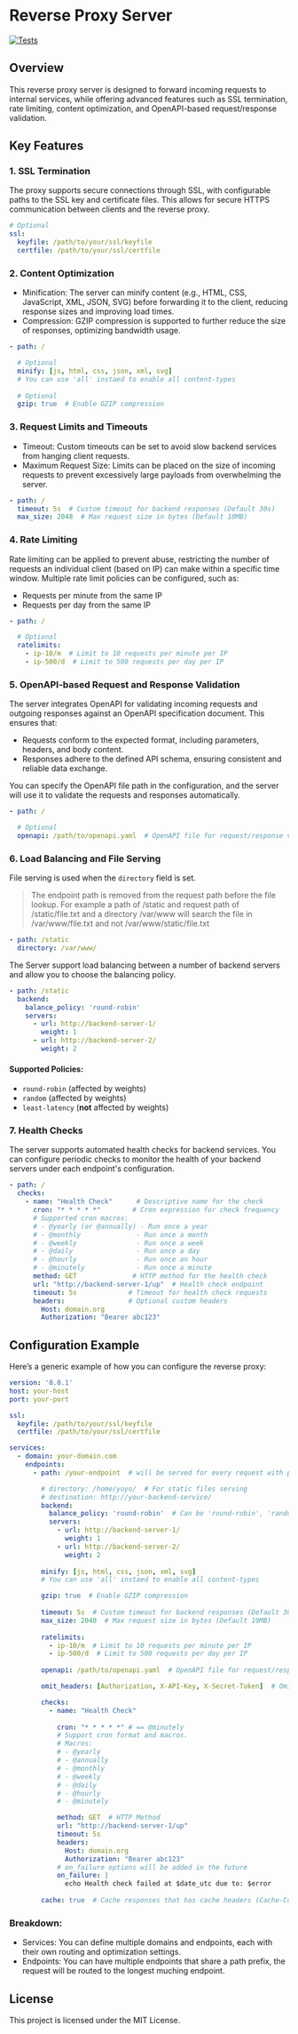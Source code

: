 # Reverse Proxy Server

[![Tests](https://github.com/hvuhsg/gatego/actions/workflows/go-tests.yml/badge.svg?branch=main)](https://github.com/hvuhsg/gatego/actions/workflows/go-tests.yml)

## Overview

This reverse proxy server is designed to forward incoming requests to internal services, while offering advanced features such as SSL termination, rate limiting, content optimization, and OpenAPI-based request/response validation.

## Key Features
### 1. SSL Termination

The proxy supports secure connections through SSL, with configurable paths to the SSL key and certificate files. This allows for secure HTTPS communication between clients and the reverse proxy.

```yaml
# Optional
ssl:
  keyfile: /path/to/your/ssl/keyfile
  certfile: /path/to/your/ssl/certfile
```

### 2. Content Optimization

- Minification: The server can minify content (e.g., HTML, CSS, JavaScript, XML, JSON, SVG) before forwarding it to the client, reducing response sizes and improving load times.
- Compression: GZIP compression is supported to further reduce the size of responses, optimizing bandwidth usage.

```yaml
- path: /

  # Optional
  minify: [js, html, css, json, xml, svg]
  # You can use 'all' instaed to enable all content-types
  
  # Optional
  gzip: true  # Enable GZIP compression
```


### 3. Request Limits and Timeouts

- Timeout: Custom timeouts can be set to avoid slow backend services from hanging client requests.
- Maximum Request Size: Limits can be placed on the size of incoming requests to prevent excessively large payloads from overwhelming the server.

```yaml
- path: /
  timeout: 5s  # Custom timeout for backend responses (Default 30s)
  max_size: 2048  # Max request size in bytes (Default 10MB)
```

### 4. Rate Limiting

Rate limiting can be applied to prevent abuse, restricting the number of requests an individual client (based on IP) can make within a specific time window. Multiple rate limit policies can be configured, such as:
- Requests per minute from the same IP
- Requests per day from the same IP

```yaml
- path: /

  # Optional
  ratelimits:
    - ip-10/m  # Limit to 10 requests per minute per IP
    - ip-500/d  # Limit to 500 requests per day per IP
```

### 5. OpenAPI-based Request and Response Validation

The server integrates OpenAPI for validating incoming requests and outgoing responses against an OpenAPI specification document. This ensures that:

- Requests conform to the expected format, including parameters, headers, and body content.
- Responses adhere to the defined API schema, ensuring consistent and reliable data exchange.

You can specify the OpenAPI file path in the configuration, and the server will use it to validate the requests and responses automatically.

```yaml
- path: /

  # Optional
  openapi: /path/to/openapi.yaml  # OpenAPI file for request/response validation
```

### 6. Load Balancing and File Serving

File serving is used when the `directory` field is set.
> The endpoint path is removed from the request path before the file lookup. For example a path of /static and request path of /static/file.txt and a directory /var/www will search the file in /var/www/file.txt and not /var/www/static/file.txt

```yaml
- path: /static
  directory: /var/www/
```

The Server support load balancing between a number of backend servers and allow you to choose the balancing policy.


```yaml
- path: /static
  backend:
    balance_policy: 'round-robin'
    servers:
      - url: http://backend-server-1/
        weight: 1
      - url: http://backend-server-2/
        weight: 2
```

#### Supported Policies:
- `round-robin` (affected by weights)
- `random` (affected by weights)
- `least-latency` (**not** affected by weights)


### 7. Health Checks

The server supports automated health checks for backend services. You can configure periodic checks to monitor the health of your backend servers under each endpoint's configuration.

```yaml
- path: /
  checks:
    - name: "Health Check"      # Descriptive name for the check
      cron: "* * * * *"        # Cron expression for check frequency
      # Supported cron macros:
      # - @yearly (or @annually) - Run once a year
      # - @monthly              - Run once a month
      # - @weekly               - Run once a week
      # - @daily                - Run once a day
      # - @hourly               - Run once an hour
      # - @minutely             - Run once a minute
      method: GET              # HTTP method for the health check
      url: "http://backend-server-1/up"  # Health check endpoint
      timeout: 5s             # Timeout for health check requests
      headers:                # Optional custom headers
        Host: domain.org
        Authorization: "Bearer abc123"
```

## Configuration Example

Here’s a generic example of how you can configure the reverse proxy:

```yaml
version: '0.0.1'
host: your-host
port: your-port

ssl:
  keyfile: /path/to/your/ssl/keyfile
  certfile: /path/to/your/ssl/certfile

services:
  - domain: your-domain.com
    endpoints:
      - path: /your-endpoint  # will be served for every request with path that start with /your-endpoint (Example: /your-endpoint/1)

        # directory: /home/yoyo/  # For static files serving
        # destination: http://your-backend-service/
        backend:
          balance_policy: 'round-robin'  # Can be 'round-robin', 'random', or 'least-latency'
          servers:
            - url: http://backend-server-1/
              weight: 1
            - url: http://backend-server-2/
              weight: 2
        
        minify: [js, html, css, json, xml, svg]
        # You can use 'all' instaed to enable all content-types

        gzip: true  # Enable GZIP compression
        
        timeout: 5s  # Custom timeout for backend responses (Default 30s)
        max_size: 2048  # Max request size in bytes (Default 10MB)
        
        ratelimits:
          - ip-10/m  # Limit to 10 requests per minute per IP
          - ip-500/d  # Limit to 500 requests per day per IP
        
        openapi: /path/to/openapi.yaml  # OpenAPI file for request/response validation

        omit_headers: [Authorization, X-API-Key, X-Secret-Token]  # Omit response headers

        checks:
          - name: "Health Check"
            
            cron: "* * * * *" # == @minutely
            # Support cron format and macros.
            # Macros:
            # - @yearly
            # - @annually
            # - @monthly
            # - @weekly
            # - @daily
            # - @hourly
            # - @minutely

            method: GET  # HTTP Method
            url: "http://backend-server-1/up"
            timeout: 5s
            headers:
              Host: domain.org
              Authorization: "Bearer abc123"
            # on_failure options will be added in the future
            on_failure: |
              echo Health check failed at $date_utc due to: $error                
        
        cache: true  # Cache responses that has cache headers (Cache-Control and Expire)

```

### Breakdown:

- Services: You can define multiple domains and endpoints, each with their own routing and optimization settings.
- Endpoints: You can have multiple endpoints that share a path prefix, the request will be routed to the longest muching endpoint.

## License

This project is licensed under the MIT License.

